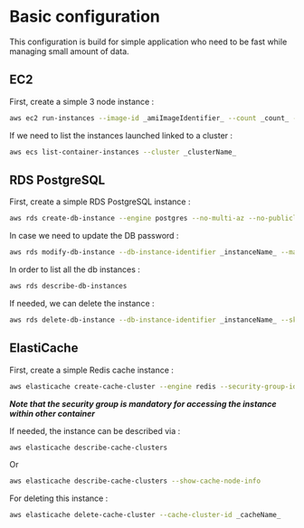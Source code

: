 # Basic configuration

This configuration is build for simple application who need to be fast while managing small amount of data.

## EC2

First, create a simple 3 node instance :

```bash
aws ec2 run-instances --image-id _amiImageIdentifier_ --count _count_ --instance-type t2.micro --iam-instance-profile Name=_ecsRoleCreated_ --key-name _sshKeysName_ --security-group-ids _securityGroup_
```

If we need to list the instances launched linked to a cluster :

```bash
aws ecs list-container-instances --cluster _clusterName_
```

## RDS PostgreSQL

First, create a simple RDS PostgreSQL instance :

```bash
aws rds create-db-instance --engine postgres --no-multi-az --no-publicly-accessible --vpc-security-group-ids _securityGroup_ --db-instance-class db.t2.micro --allocated-storage 20 --db-instance-identifier _instanceName_ --db-name _dbName_ --master-username _username_ --master-user-password _userpassword_
```

In case we need to update the DB password :

```bash
aws rds modify-db-instance --db-instance-identifier _instanceName_ --master-user-password _userpassword_
```

In order to list all the db instances :

```bash
aws rds describe-db-instances
```

If needed, we can delete the instance :

```bash
aws rds delete-db-instance --db-instance-identifier _instanceName_ --skip-final-snapshot
```

## ElastiCache

First, create a simple Redis cache instance :

```bash
aws elasticache create-cache-cluster --engine redis --security-group-ids _securityGroup_ --cache-node-type cache.t2.micro --num-cache-nodes 1 --cache-cluster-id _cacheName_
```
**_Note that the security group is mandatory for accessing the instance within other container_**

If needed, the instance can be described via :

```bash
aws elasticache describe-cache-clusters
```

Or

```bash
aws elasticache describe-cache-clusters --show-cache-node-info
```

For deleting this instance :

```bash
aws elasticache delete-cache-cluster --cache-cluster-id _cacheName_
```
